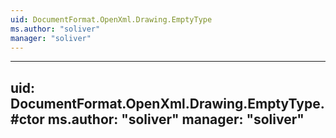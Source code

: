 ```yaml
---
uid: DocumentFormat.OpenXml.Drawing.EmptyType
ms.author: "soliver"
manager: "soliver"
---
```


---
uid: DocumentFormat.OpenXml.Drawing.EmptyType.#ctor
ms.author: "soliver"
manager: "soliver"
---
